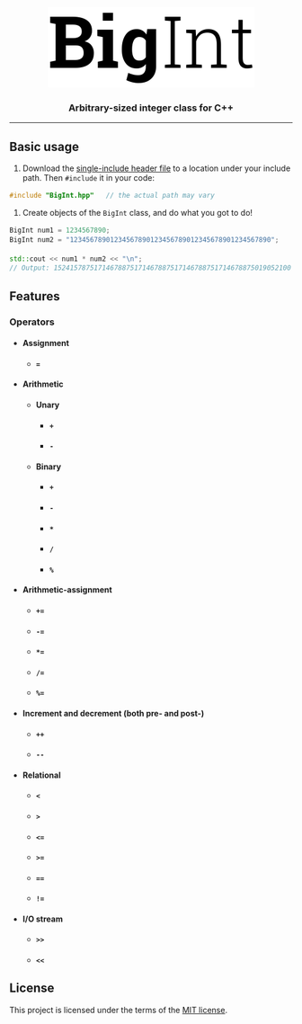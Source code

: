<p align="center">
  <img alt="BigInt" src="logo.png">
</p>
<h3 align="center">Arbitrary-sized integer class for C++</h3>

---

## Basic usage
1. Download the [single-include header file](../../releases) to a location under
  your include path. Then `#include` it in your code:
  ```C++
  #include "BigInt.hpp"   // the actual path may vary
  ```

1. Create objects of the `BigInt` class, and do what you got to do!
  ```C++
  BigInt num1 = 1234567890;
  BigInt num2 = "12345678901234567890123456789012345678901234567890";

  std::cout << num1 * num2 << "\n";
  // Output: 15241578751714678875171467887517146788751714678875019052100
  ```

## Features
### Operators
* #### Assignment
  * #### `=`
* #### Arithmetic
  * #### Unary
    * #### `+`
    * #### `-`
  * #### Binary
    * #### `+`
    * #### `-`
    * #### `*`
    * #### `/`
    * #### `%`
* #### Arithmetic-assignment
  * #### `+=`
  * #### `-=`
  * #### `*=`
  * #### `/=`
  * #### `%=`
* #### Increment and decrement (both pre- and post-)
  * #### `++`
  * #### `--`
* #### Relational
  * #### `<`
  * #### `>`
  * #### `<=`
  * #### `>=`
  * #### `==`
  * #### `!=`
* #### I/O stream
  * #### `>>`
  * #### `<<`

## License
This project is licensed under the terms of the [MIT license](LICENSE).
